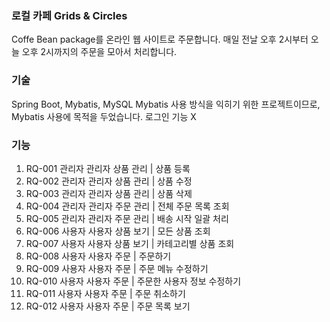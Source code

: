 ### 로컬 카페 Grids & Circles
Coffe Bean package를 온라인 웹 사이트로 주문합니다. 매일 전날 오후 2시부터 오늘 오후 2시까지의 주문을 모아서 처리합니다.

### 기술
Spring Boot, Mybatis, MySQL
Mybatis 사용 방식을 익히기 위한 프로젝트이므로, Mybatis 사용에 목적을 두었습니다.
로그인 기능 X
### 기능
1. RQ-001	관리자	관리자 상품 관리  |	상품 등록
2. RQ-002	관리자	관리자 상품 관리  |	상품 수정
3. RQ-003	관리자	관리자 상품 관리  |	상품 삭제
4. RQ-004	관리자	관리자 주문 관리  |	전체 주문 목록 조회
5. RQ-005	관리자	관리자 주문 관리  |	배송 시작 일괄 처리
6. RQ-006	사용자	사용자 상품 보기  |	모든 상품 조회
7. RQ-007	사용자	사용자 상품 보기  |	카테고리별 상품 조회
8. RQ-008	사용자	사용자 주문  |	주문하기
9. RQ-009	사용자	사용자 주문  |	주문 메뉴 수정하기 
10. RQ-010  사용자	사용자 주문  |	주문한 사용자 정보 수정하기
11. RQ-011	사용자	사용자 주문  |	주문 취소하기
12. RQ-012	사용자	사용자 주문  |	주문 목록 보기
